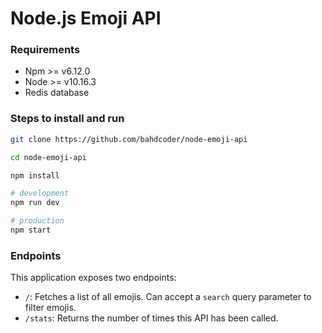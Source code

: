 # Node.js Emoji API

### Requirements
- Npm >= v6.12.0
- Node >= v10.16.3
- Redis database

### Steps to install and run

```bash
git clone https://github.com/bahdcoder/node-emoji-api

cd node-emoji-api

npm install

# development
npm run dev

# production
npm start
```

### Endpoints
This application exposes two endpoints:

- `/`: Fetches a list of all emojis. Can accept a `search` query parameter to filter emojis.
- `/stats`: Returns the number of times this API has been called.
